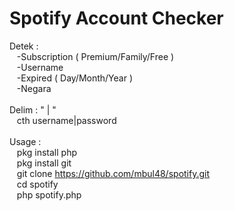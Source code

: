 # Spotify Account Checker

Detek : <br>
 &nbsp;&nbsp; -Subscription ( Premium/Family/Free ) <br>
 &nbsp;&nbsp; -Username <br>
 &nbsp;&nbsp; -Expired ( Day/Month/Year ) <br>
 &nbsp;&nbsp; -Negara <br>
<br>
Delim : " | " <br> 
 &nbsp;&nbsp; cth username|password
<br><br>
Usage :<br>
 &nbsp;&nbsp; pkg install php <br>
 &nbsp;&nbsp; pkg install git <br>
 &nbsp;&nbsp; git clone https://github.com/mbul48/spotify.git <br>
 &nbsp;&nbsp; cd spotify <br>
 &nbsp;&nbsp; php spotify.php <br>
